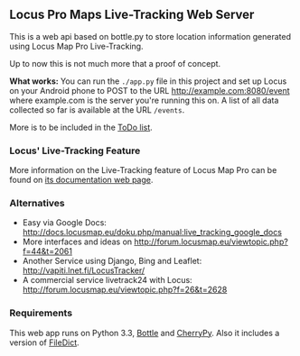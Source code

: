 ## Locus Pro Maps  Live-Tracking  Web Server

This is a web api based on bottle.py to store location
information generated using Locus Map Pro Live-Tracking.

Up to now this is not much more that a proof of concept.

**What works:** You can run the `./app.py` file in this project
and set up Locus on your Android phone to POST to the URL
<http://example.com:8080/event> where example.com is the
server you're running this on.
A list of all data collected so far is available at
the URL `/events`.

More is to be included in the [ToDo list](TODO.md).

### Locus' Live-Tracking Feature

More information on the Live-Tracking feature of Locus Map Pro can be found on
[its documentation web page](http://docs.locusmap.eu/doku.php/manual:live_tracking).

### Alternatives

* Easy via Google Docs: <http://docs.locusmap.eu/doku.php/manual:live_tracking_google_docs>
* More interfaces and ideas on <http://forum.locusmap.eu/viewtopic.php?f=44&t=2061>
* Another Service using Django, Bing and Leaflet: <http://vapiti.lnet.fi/LocusTracker/>
* A commercial service livetrack24 with Locus: <http://forum.locusmap.eu/viewtopic.php?f=26&t=2628>

### Requirements

This web app runs on Python 3.3, [Bottle][] and [CherryPy][].
Also it includes a version of [FileDict][].

[Bottle]: http://bottlepy.org
[CherryPy]: http://www.cherrypy.org/
[FileDict]: https://github.com/pklaus/filedict/tree/threadsafe

